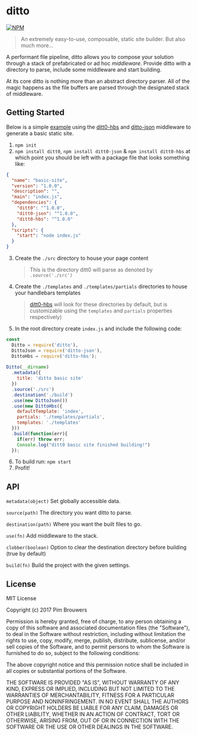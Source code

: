 # ditto

[![NPM](https://nodei.co/npm/ditt0.png?mini=true)](https://npmjs.org/package/ditt0)

> An extremely easy-to-use, composable, static site builder. But also much more...

A performant file pipeline, ditto allows you to compose your solution through a stack of prefabricated or ad hoc _middleware_. Provide ditto with a directory to parse, include some middleware and start building. 

At its core ditto is nothing more than an abstract directory parser. All of the magic happens as the file buffers are parsed through the designated stack of middleware.

## Getting Started

Below is a  simple [example](https://github.com/pimbrouwers/ditto/tree/master/examples/basic-site)  using the [ditt0-hbs](https://npmjs.org/package/ditt0-hbs) and [ditto-json](https://npmjs.org/package/ditt0-json) middleware to generate a basic static site.

1. `npm init`
2. `npm install ditt0`, `npm install ditt0-json` & `npm install ditt0-hbs` at which point you should be left with a package file that looks something like:
```json
{
  "name": "basic-site",
  "version": "1.0.0",
  "description": "",
  "main": "index.js",
  "dependencies": {
    "ditt0": "^1.0.0",
    "ditt0-json": "^1.0.0",
    "ditt0-hbs": "^1.0.0"
  },
  "scripts": {
    "start": "node index.js"
  }
}
```
3. Create the `./src` directory to house your page content 
    > This is the directory ditt0 will parse as denoted by `.source('./src')`
4. Create the `./templates` and `./templates/partials` directories to house your handlebars templates
    > [ditt0-hbs](https://npmjs.org/package/ditt0-hbs) will look for these directories by default, but is customizable using the `templates` and `partials` properties respectively)
5. In the root directory create `index.js` and include the following code:
```javascript
const
  Ditto = require('ditto'),
  DittoJson = require('ditto-json'),
  DittoHbs = require('ditto-hbs');
  
Ditto(__dirname)
  .metadata({
    title: 'ditto basic site'
  })
  .source('./src')
  .destination('./build')
  .use(new DittoJson())
  .use(new DittoHbs({
    defaultTemplate: 'index',
    partials: './templates/partials',
    templates: './templates'
  }))
  .build(function(err){
    if(err) throw err;
    Console.log("ditt0 basic site finished building!")
  });
```
6. To build run: `npm start`
7. Profit!

## API

`metadata(object)`
Set globally accessible data.

`source(path)`
The directory you want ditto to parse.

`destination(path)`
Where you want the built files to go.

`use(fn)`
Add middleware to the stack.

`clobber(boolean)`
Option to clear the destination directory before building (true by default)

`build(fn)`
Build the project with the given settings.

## License
MIT License

Copyright (c) 2017 Pim Brouwers

Permission is hereby granted, free of charge, to any person obtaining a copy
of this software and associated documentation files (the "Software"), to deal
in the Software without restriction, including without limitation the rights
to use, copy, modify, merge, publish, distribute, sublicense, and/or sell
copies of the Software, and to permit persons to whom the Software is
furnished to do so, subject to the following conditions:

The above copyright notice and this permission notice shall be included in all
copies or substantial portions of the Software.

THE SOFTWARE IS PROVIDED "AS IS", WITHOUT WARRANTY OF ANY KIND, EXPRESS OR
IMPLIED, INCLUDING BUT NOT LIMITED TO THE WARRANTIES OF MERCHANTABILITY,
FITNESS FOR A PARTICULAR PURPOSE AND NONINFRINGEMENT. IN NO EVENT SHALL THE
AUTHORS OR COPYRIGHT HOLDERS BE LIABLE FOR ANY CLAIM, DAMAGES OR OTHER
LIABILITY, WHETHER IN AN ACTION OF CONTRACT, TORT OR OTHERWISE, ARISING FROM,
OUT OF OR IN CONNECTION WITH THE SOFTWARE OR THE USE OR OTHER DEALINGS IN THE
SOFTWARE.